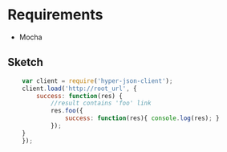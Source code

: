 # Requirements

* Mocha

## Sketch

```javascript
	var client = require('hyper-json-client');
	client.load('http://root_url', {
		success: function(res) {
			//result contains 'foo' link
			res.foo({
				success: function(res){ console.log(res); }
			});
	}
	});
```
